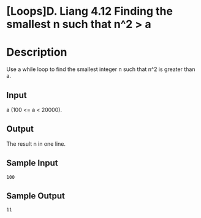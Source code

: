 # [Loops]D. Liang 4.12 Finding the smallest n such that n^2 > a

# Description
Use a while loop to find the smallest integer n such that n^2 is greater than a.
 
## Input
a (100 <= a < 20000).
## Output
The result n in one line.

## Sample Input
```
100
```
## Sample Output
```
11
```